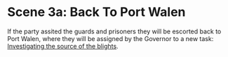 # Scene 3a: Back To Port Walen

If the party assited the guards and prisoners they will be escorted back to Port
Walen, where they will be assigned by the Governor to a new task:
[Investigating the source of the blights](../act-2/scene-1.md).
